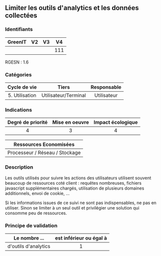 ## Limiter les outils d'analytics et les données collectées

### Identifiants

| GreenIT | V2  | V3  | V4  |
| :-----: | :-: | :-: | :-: |
|         |     |     | 111 |

RGESN : 1.6

### Catégories

|  Cycle de vie  |        Tiers         | Responsable |
| :------------: | :------------------: | :---------: |
| 5. Utilisation | Utilisateur/Terminal | Utilisateur |

### Indications

| Degré de priorité | Mise en oeuvre | Impact écologique |
| :---------------: | :------------: | :---------------: |
|         4         |       3        |         4         |

|     Ressources Economisées     |
| :----------------------------: |
| Processeur / Réseau / Stockage |

### Description

Les outils utilisés pour suivre les actions des utilisateurs utilisent souvent beaucoup de ressources coté client : requêtes
nombreuses, fichiers javascript supplémentaires chargés, utilisation de plusieurs domaines additionnels, envoi de cookie, ...

Si les informations issues de ce suivi ne sont pas indispensables, ne pas en utiliser. Sinon se limiter à un seul outil et privilégier
une solution qui consomme peu de ressources.

### Principe de validation

| Le nombre ...        | est inférieur ou égal à |
| -------------------- | :---------------------: |
| d'outils d'analytics |            1            |
